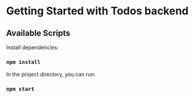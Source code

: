 # Getting Started with Todos backend 

## Available Scripts

Install dependencies:

### `npm install`

In the project directory, you can run: 
### `npm start`


